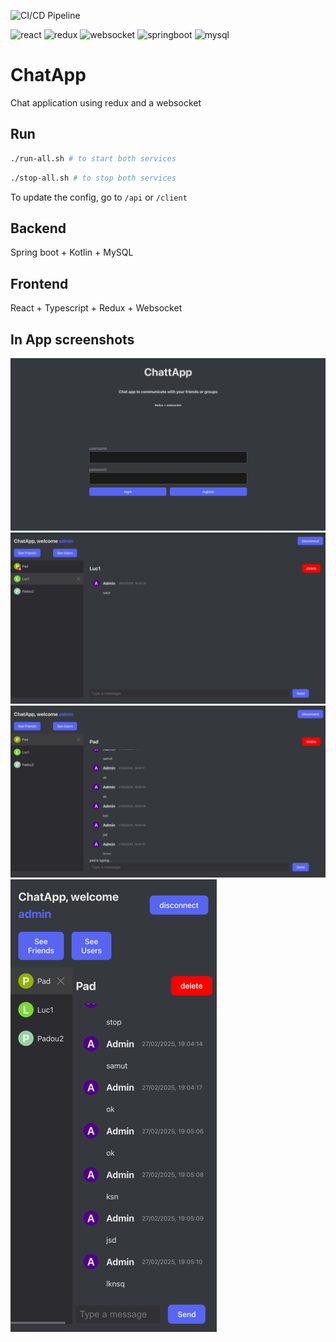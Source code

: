 ![CI/CD Pipeline](https://github.com/TheRealPad/chatApp/actions/workflows/ci.yml/badge.svg)

![react](https://img.shields.io/badge/React-20232A?style=for-the-badge&logo=react&logoColor=61DAFB)
![redux](https://img.shields.io/badge/Redux-593D88?style=for-the-badge&logo=redux&logoColor=white)
![websocket](https://img.shields.io/badge/Socket.io-010101?&style=for-the-badge&logo=Socket.io&logoColor=white)
![springboot](https://img.shields.io/badge/Spring_Boot-6DB33F?style=for-the-badge&logo=spring-boot&logoColor=white)
![mysql](https://img.shields.io/badge/MySQL-005C84?style=for-the-badge&logo=mysql&logoColor=white)

# ChatApp

Chat application using redux and a websocket

## Run

```bash
./run-all.sh # to start both services
```

```bash
./stop-all.sh # to stop both services
```

To update the config, go to ```/api``` or ```/client```

## Backend

Spring boot + Kotlin + MySQL

## Frontend

React + Typescript + Redux + Websocket

## In App screenshots

![login page](public/loginPage.png "Login page")
![chat page](public/chatPage.png "Chat page")
![conversation page](public/conversationPage.png "Conversation page")
![phone screen](public/phoneScreen.png "Phone screen")
